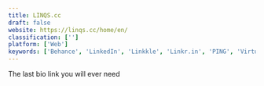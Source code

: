 ```yaml
---
title: LINQS.cc
draft: false 
website: https://linqs.cc/home/en/
classification: ['']
platform: ['Web']
keywords: ['Behance', 'LinkedIn', 'Linkkle', 'Linkr.in', 'PING', 'Virtuter', 'iLink', 'monolink']
---
```

The last bio link you will ever need